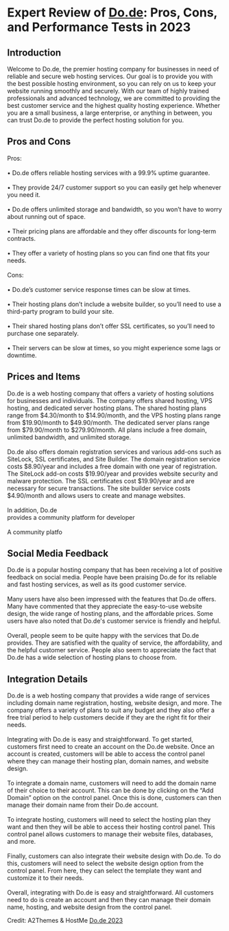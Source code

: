 <h1>Expert Review of <a href="https://a2themes.com/dode-reviews">Do.de</a>: Pros, Cons, and Performance Tests in 2023</h1>
<h2>Introduction</h2>
Welcome to Do.de, the premier hosting company for businesses in need of reliable and secure web hosting services. Our goal is to provide you with the best possible hosting environment, so you can rely on us to keep your website running smoothly and securely. With our team of highly trained professionals and advanced technology, we are committed to providing the best customer service and the highest quality hosting experience. Whether you are a small business, a large enterprise, or anything in between, you can trust Do.de to provide the perfect hosting solution for you.
<h2>Pros and Cons</h2>
Pros:<br><br>• Do.de offers reliable hosting services with a 99.9% uptime guarantee.<br><br>• They provide 24/7 customer support so you can easily get help whenever you need it.<br><br>• Do.de offers unlimited storage and bandwidth, so you won’t have to worry about running out of space.<br><br>• Their pricing plans are affordable and they offer discounts for long-term contracts.<br><br>• They offer a variety of hosting plans so you can find one that fits your needs.<br><br>Cons:<br><br>• Do.de’s customer service response times can be slow at times.<br><br>• Their hosting plans don’t include a website builder, so you’ll need to use a third-party program to build your site.<br><br>• Their shared hosting plans don’t offer SSL certificates, so you’ll need to purchase one separately.<br><br>• Their servers can be slow at times, so you might experience some lags or downtime.
<h2>Prices and Items</h2>
Do.de is a web hosting company that offers a variety of hosting solutions for businesses and individuals. The company offers shared hosting, VPS hosting, and dedicated server hosting plans. The shared hosting plans range from $4.30/month to $14.90/month, and the VPS hosting plans range from $19.90/month to $49.90/month. The dedicated server plans range from $79.90/month to $279.90/month. All plans include a free domain, unlimited bandwidth, and unlimited storage.<br><br>Do.de also offers domain registration services and various add-ons such as SiteLock, SSL certificates, and Site Builder. The domain registration service costs $8.90/year and includes a free domain with one year of registration. The SiteLock add-on costs $19.90/year and provides website security and malware protection. The SSL certificates cost $19.90/year and are necessary for secure transactions. The site builder service costs $4.90/month and allows users to create and manage websites.<br><br>In addition, Do.de <br>provides a community platform for developer<br><br>A community platfo
<h2>Social Media Feedback</h2>
Do.de is a popular hosting company that has been receiving a lot of positive feedback on social media. People have been praising Do.de for its reliable and fast hosting services, as well as its good customer service.<br><br>Many users have also been impressed with the features that Do.de offers. Many have commented that they appreciate the easy-to-use website design, the wide range of hosting plans, and the affordable prices. Some users have also noted that Do.de's customer service is friendly and helpful.<br><br>Overall, people seem to be quite happy with the services that Do.de provides. They are satisfied with the quality of service, the affordability, and the helpful customer service. People also seem to appreciate the fact that Do.de has a wide selection of hosting plans to choose from.
<h2>Integration Details</h2>
Do.de is a web hosting company that provides a wide range of services including domain name registration, hosting, website design, and more. The company offers a variety of plans to suit any budget and they also offer a free trial period to help customers decide if they are the right fit for their needs.<br><br>Integrating with Do.de is easy and straightforward. To get started, customers first need to create an account on the Do.de website. Once an account is created, customers will be able to access the control panel where they can manage their hosting plan, domain names, and website design.<br><br>To integrate a domain name, customers will need to add the domain name of their choice to their account. This can be done by clicking on the “Add Domain” option on the control panel. Once this is done, customers can then manage their domain name from their Do.de account.<br><br>To integrate hosting, customers will need to select the hosting plan they want and then they will be able to access their hosting control panel. This control panel allows customers to manage their website files, databases, and more.<br><br>Finally, customers can also integrate their website design with Do.de. To do this, customers will need to select the website design option from the control panel. From here, they can select the template they want and customize it to their needs.<br><br>Overall, integrating with Do.de is easy and straightforward. All customers need to do is create an account and then they can manage their domain name, hosting, and website design from the control panel.
<p>Credit: A2Themes & HostMe <a href="https://a2themes.com/dode-reviews">Do.de 2023</a></p>